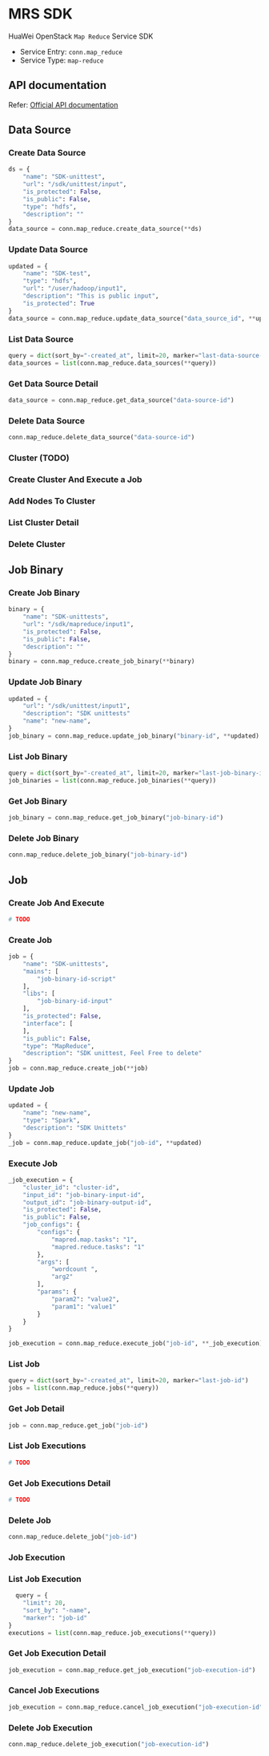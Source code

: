 # MRS SDK

HuaWei OpenStack `Map Reduce` Service SDK
- Service Entry: `conn.map_reduce`
- Service Type: `map-reduce`

## API documentation

Refer: [Official API documentation](https://docs.otc.t-systems.com/en-us/api/mrs/en-us_topic_0037324628.html)


## Data Source
### Create Data Source
```python
ds = {
    "name": "SDK-unittest",
    "url": "/sdk/unittest/input",
    "is_protected": False,
    "is_public": False,
    "type": "hdfs",
    "description": ""
}
data_source = conn.map_reduce.create_data_source(**ds)
```

### Update Data Source
```python
updated = {
    "name": "SDK-test",
    "type": "hdfs",
    "url": "/user/hadoop/input1",
    "description": "This is public input",
    "is_protected": True
}
data_source = conn.map_reduce.update_data_source("data_source_id", **updated)
```


### List Data Source
```python
query = dict(sort_by="-created_at", limit=20, marker="last-data-source-id")
data_sources = list(conn.map_reduce.data_sources(**query))
```

### Get Data Source Detail
```python
data_source = conn.map_reduce.get_data_source("data-source-id")
```

### Delete Data Source
```python
conn.map_reduce.delete_data_source("data-source-id")
```

### Cluster (TODO)
### Create Cluster And Execute a Job
### Add Nodes To Cluster
### List Cluster Detail
### Delete Cluster

## Job Binary
### Create Job Binary
```python
binary = {
    "name": "SDK-unittests",
    "url": "/sdk/mapreduce/input1",
    "is_protected": False,
    "is_public": False,
    "description": ""
}
binary = conn.map_reduce.create_job_binary(**binary)
```

### Update Job Binary
```python
updated = {
    "url": "/sdk/unittest/input1",
    "description": "SDK unittests"
    "name": "new-name",
}
job_binary = conn.map_reduce.update_job_binary("binary-id", **updated)
```

### List Job Binary
```python
query = dict(sort_by="-created_at", limit=20, marker="last-job-binary-id")
job_binaries = list(conn.map_reduce.job_binaries(**query))
```

### Get Job Binary
```python
job_binary = conn.map_reduce.get_job_binary("job-binary-id")
```

### Delete Job Binary
```python
conn.map_reduce.delete_job_binary("job-binary-id")
```


## Job
### Create Job And Execute
```python
# TODO
```

### Create Job
```python
job = {
    "name": "SDK-unittests",
    "mains": [
        "job-binary-id-script"
    ],
    "libs": [
        "job-binary-id-input"
    ],
    "is_protected": False,
    "interface": [
    ],
    "is_public": False,
    "type": "MapReduce",
    "description": "SDK unittest, Feel Free to delete"
}
job = conn.map_reduce.create_job(**job)
```

### Update Job
```python
updated = {
    "name": "new-name",
    "type": "Spark",
    "description": "SDK Unittets"
}
_job = conn.map_reduce.update_job("job-id", **updated)
```

### Execute Job
```python
_job_execution = {
    "cluster_id": "cluster-id",
    "input_id": "job-binary-input-id",
    "output_id": "job-binary-output-id",
    "is_protected": False,
    "is_public": False,
    "job_configs": {
        "configs": {
            "mapred.map.tasks": "1",
            "mapred.reduce.tasks": "1"
        },
        "args": [
            "wordcount ",
            "arg2"
        ],
        "params": {
            "param2": "value2",
            "param1": "value1"
        }
    }
}

job_execution = conn.map_reduce.execute_job("job-id", **_job_execution)
```

### List Job
```python
query = dict(sort_by="-created_at", limit=20, marker="last-job-id")
jobs = list(conn.map_reduce.jobs(**query))
```

### Get Job Detail
```python
job = conn.map_reduce.get_job("job-id")
```

### List Job Executions
```python
# TODO
```

### Get Job Executions Detail
```python
# TODO
```

### Delete Job
```python
conn.map_reduce.delete_job("job-id")
```


### Job Execution
### List Job Execution
```python
  query = {
    "limit": 20,
    "sort_by": "-name",
    "marker": "job-id"
}
executions = list(conn.map_reduce.job_executions(**query))
```

### Get Job Execution Detail
```python
job_execution = conn.map_reduce.get_job_execution("job-execution-id")
```

### Cancel Job Executions
```python
job_execution = conn.map_reduce.cancel_job_execution("job-execution-id")
```

### Delete Job Execution
```python
conn.map_reduce.delete_job_execution("job-execution-id")
```



